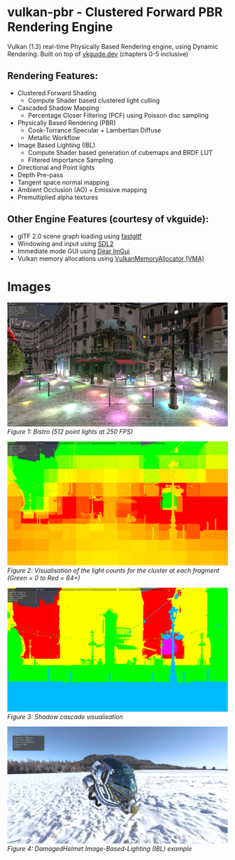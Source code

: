 # vulkan-pbr - Clustered Forward PBR Rendering Engine

Vulkan (1.3) real-time Physically Based Rendering engine, using Dynamic Rendering. Built on top of [vkguide.dev](https://vkguide.dev) (chapters 0-5 inclusive)

## Rendering Features:
- Clustered Forward Shading
  - Compute Shader based clustered light culling
- Cascaded Shadow Mapping
  - Percentage Closer Filtering (PCF) using Poisson disc sampling
- Physically Based Rendering (PBR)
  - Cook-Torrance Specular + Lambertian Diffuse
  - Metallic Workflow
- Image Based Lighting (IBL)
  - Compute Shader based generation of cubemaps and BRDF LUT
  - Filtered Importance Sampling
- Directional and Point lights
- Depth Pre-pass
- Tangent space normal mapping
- Ambient Occlusion (AO) + Emissive mapping
- Premultiplied alpha textures

## Other Engine Features (courtesy of vkguide):
- glTF 2.0 scene graph loading using [fastgltf](https://github.com/spnda/fastgltf)
- Windowing and input using [SDL2](https://github.com/libsdl-org/SDL/tree/SDL2)
- Immediate mode GUI using [Dear ImGui](https://github.com/ocornut/imgui)
- Vulkan memory allocations using [VulkanMemoryAllocator (VMA)](https://github.com/GPUOpen-LibrariesAndSDKs/VulkanMemoryAllocator)

# Images

![Bistro with 512 point lights](./readme-images/0.png)
*Figure 1: Bistro (512 point lights at 250 FPS)*

![Cluster light count visualisation](./readme-images/1.png)
*Figure 2: Visualisation of the light counts for the cluster at each fragment (Green = 0 to Red = 64+)*

![Directional shadow cascades visualisation](./readme-images/2.png)
*Figure 3: Shadow cascade visualisation*

![DamagedHelmet IBL](./readme-images/3.png)
*Figure 4: DamagedHelmet Image-Based-Lighting (IBL) example*